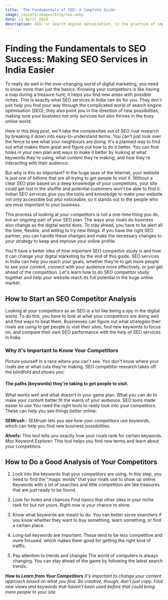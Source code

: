 ```yaml
---
title: 'The Fundamentals of SEO: A Complete Guide'
image: /assets/images/blog/seo.webp
date: 11 April 2024
description: SEO, or search engine optimization, is the practice of improving your website's ranking. There are a number of fundamental aspects to SEO
---
```


# Finding the Fundamentals to SEO Success: Making SEO Services in India Easier

To really do well in the ever-changing world of digital marketing, you need to know more than just the basics. Knowing your competitors is like having a map during a treasure hunt; it helps you find new areas with possible riches. This is exactly what SEO services in India can do for you. They don't just help you find your way through the complicated world of search engine optimisation (SEO); they also point you in the direction of new possibilities, making sure your business not only survives but also thrives in the busy online world.

Here in this blog post, we'll take the complexities out of SEO rival research by breaking it down into easy-to-understand terms. You can't just look over the fence to see what your neighbours are doing. It's a planned way to find out what makes them great and figure out how to do it better. You can find holes in your own plan and ways to make it better by looking at what keywords they're using, what content they're making, and how they're interacting with their audience.

But why is this so important? In the huge seas of the internet, your website is just one of billions that are all trying to get people to visit it. Without a clear SEO plan based on a deep knowledge of your competitors, your site could get lost in the shuffle and potential customers won't be able to find it. Indian SEO services give you the tools and knowledge to make your website not only accessible but also noticeable, so it stands out to the people who are most important to your business.

This process of looking at your competitors is not a one-time thing you do, but an ongoing part of your SEO plan. The ways your rivals do business also change as the digital world does. To stay ahead, you have to be alert all the time, flexible, and willing to try new things. If you have the right SEO partner, you can handle these changes and make the necessary changes to your strategy to keep and improve your online profile.

You'll have a better idea of how important SEO competitor study is and how it can change your digital marketing by the end of this guide. SEO services in India can help you reach your goals, whether they're to get more people to see your content, connect with your audience more effectively, or just get ahead of the competition. Let's learn how to do SEO competitor study together and help your website reach its full potential in the huge online market.


## How to Start an SEO Competitor Analysis

Looking at your competitors as an SEO is a lot like being a spy in the digital world. To do this, you have to look at what your competitors are doing well and find ways to beat them. Businesses can figure out what strategies their rivals are using to get people to visit their sites, find new keywords to focus on, and compare their own SEO performance with the help of SEO services in India.

### Why it's Important to Know Your Competitors

Picture yourself in a race where you can't see. You don't know where your rivals are or what cuts they're making. SEO competitor research takes off the blindfold and shows you:

#### The paths (keywords) they're taking to get people to visit.

What works well and what doesn't in your game plan.
What you can do to make your content better fit the wants of your audience.
SEO tools made easier to use
You need the right tools to really look into your competitors. These can help you see things better online:

**SEMrush :** SEMrush lets you see how your competitors use keywords, which can help you find new business possibilities.

**Ahrefs:** This tool tells you exactly how your rivals rank for certain keywords.
Moz Keyword Explorer: This tool helps you find new terms and learn about your competitors.

## How to Do a Good Analysis of Your Competitors
1. Look into the keywords that your competitors are using.
In this step, you need to find the "magic words" that your rivals use to show up online. Keywords with a lot of searches and little competition are like treasures that are just ready to be found.

2. Look for holes and chances
Find topics that other sites in your niche rank for but not yours. Right now is your chance to shine.

3. Know what keywords are meant to do.
You can better serve searchers if you know whether they want to buy something, learn something, or find a certain place.

4. Long-tail keywords are important.
These tend to be less competitive and more focused, which makes them good for getting the right kind of traffic.

5. Pay attention to trends and changes
The world of computers is always changing. You can stay ahead of the game by following the latest search trends.

_**How to Learn from Your Competitors**
It's important to change your content approach based on what you find. Be creative, though; don't just copy. Find new views and keywords that haven't been used before that could bring more people to your site._
